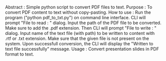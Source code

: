 Abstract : Simple python script to convert PDF files to text.
Purpose : To convert PDF content to text without copy-pasting.
How to use :
Run the program ("python pdf_to_txt.py") on command line interface.
CLI will prompt "File to read : " dialog. 
Input the path of the PDF file to be converted. Make sure to add the .pdf extension.
Then CLI will prompt "File to write : " dialog.
Input name of the text file (with path) to be written to content with .rtf or .txt extension.
Make sure that the given file is not present on the system.
Upon successfull conversion, the CLI will display the "Written to text file successfully" message.
Usage :
Convert presentation slides in PDF format to text.